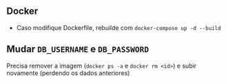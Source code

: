 ## Docker

- Caso modifique Dockerfile, rebuilde com ``docker-compose up -d --build``

## Mudar `DB_USERNAME` e `DB_PASSWORD`

Precisa remover a imagem (`docker ps -a` e `docker rm <id>`) e subir novamente (perdendo os dados anteriores)
